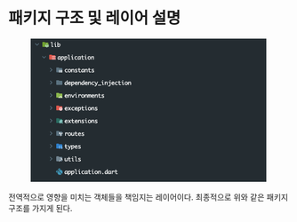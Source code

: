 # 패키지 구조 및 레이어 설명

<figure><img src="../../../.gitbook/assets/image (1) (1) (1) (1) (1) (1) (1) (1) (1) (1) (1) (1).png" alt=""><figcaption></figcaption></figure>

전역적으로 영향을 미치는 객체들을 책임지는 레이어이다. 최종적으로 위와 같은 패키지 구조를 가지게 된다.
